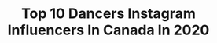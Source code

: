 ---
title: Top 10 Dancers Instagram Influencers In Canada In 2020
description: >-
  Find top dancers Instagram influencers in Canada in 2020. Most popular hashtags: #stayhome #travelmb #lighthouse #dance.
platform: Instagram
profiles:
  - username: "samuel.scherzer"
    fullname: >-
      S A M S C H E R Z E R
    location: "Canada"
    followers: 10992
    engagement: 1460
    commentsToLikes: 0.049777
    id: ck15uzv8qp90m0i19sqy6cp0q
    verified: false
    hashtags: "#headshots, #vancouver, #acting, #dance"
  - username: "_emmytinglin"
    fullname: >-
      Emmerly Tinglin ✨
    location: "Canada"
    followers: 21227
    engagement: 1196
    commentsToLikes: 0.042215
    id: ck5hozkirqibd0i11cue65wqx
    verified: false
    hashtags: "#novababe, #shein, #sheingals, #forgirlsbygirls"
  - username: "tiffanyefimov"
    fullname: >-
      Tiffany Efimov
    location: "Canada"
    followers: 2586
    engagement: 1951
    commentsToLikes: 0.188740
    id: ck6uebh4gpy1h0j71akrjy28l
    verified: false
    hashtags: "#mintroombest, #rpempowered, #rpcaptivating, #worldtutuday"
  - username: "fitness_by_vivi"
    fullname: >-
      Viviana Castro
    location: "Canada"
    followers: 14450
    engagement: 895
    commentsToLikes: 0.141624
    id: ck5hn6kiqnauo0i11s6yx0brx
    verified: false
    hashtags: "#proudmom, #sisters, #teamfitnessbyvivi, #beachbody"
  - username: "kaeri.chi"
    fullname: >-
      🌸Kaeri🌸
    location: "Canada"
    followers: 40205
    engagement: 432
    commentsToLikes: 0.062278
    id: ck6u92fe1v3lj0j710j0q5d9l
    verified: false
    hashtags: "#kurisu, #schoolwatch, #bunny, #asianbeauty"
  - username: "lilahandlewis"
    fullname: >-
      Lilah Fear And Lewis Gibson
    location: "Canada"
    followers: 2562
    engagement: 2043
    commentsToLikes: 0.119822
    id: ck6udkjxllmgk0j71q0kp27ke
    verified: false
    hashtags: "#isufigureskating, #hideandseek, #centregadbois, #bluesbrothers"
  - username: "sagelinder"
    fullname: >-
      SAGE
    location: "Canada"
    followers: 44379
    engagement: 1593
    commentsToLikes: 0.019365
    id: ck5hozn1cqiek0i11xihdz6b2
    verified: false
    hashtags: "#appreciationpost"
  - username: "kira.canadian.girl"
    fullname: >-
      Kira 🇨🇦 Canada Travel Explore
    location: "Canada"
    followers: 6644
    engagement: 726
    commentsToLikes: 0.104243
    id: ck5c0uinytvbb0i11k2sd2yrl
    verified: false
    hashtags: "#floridalife, #southbeachmiami, #greensandbeach, #swfl"
  - username: "shelbybain_"
    fullname: >-
      shelby bain
    location: "Canada"
    followers: 125250
    engagement: 876
    commentsToLikes: 0.013375
    id: ck5hozpmkqiib0i11zkufcu6q
    verified: true
    hashtags: "#stayhome, #socialdistanceshoot, #poguelife, #soulgifted"
  - username: "liamackie"
    fullname: >-
      L I A M  M A C K I E
    location: "Canada"
    followers: 30583
    engagement: 1504
    commentsToLikes: 0.016128
    id: ck5hozi2hqi870i11z1hbb221
    verified: false
    hashtags: "#season7issabangerrrrrrrrr"
---